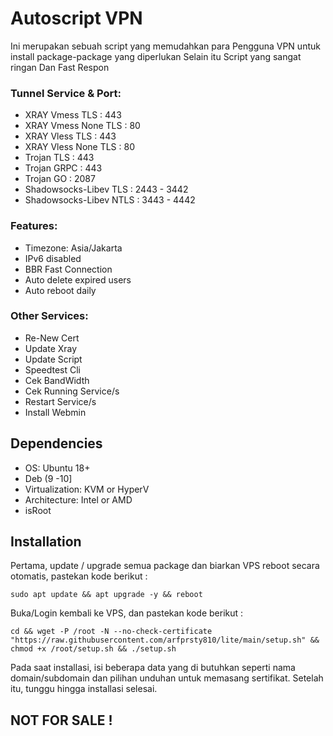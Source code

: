 # Autoscript VPN

Ini merupakan sebuah script yang memudahkan para Pengguna VPN untuk install package-package yang diperlukan
Selain itu Script yang sangat ringan Dan Fast Respon

### Tunnel Service & Port:
- XRAY Vmess TLS          : 443
- XRAY Vmess None TLS     : 80
- XRAY Vless TLS          : 443
- XRAY Vless None TLS     : 80
- Trojan TLS              : 443
- Trojan GRPC             : 443
- Trojan GO               : 2087
- Shadowsocks-Libev TLS   : 2443 - 3442
- Shadowsocks-Libev NTLS  : 3443 - 4442
 
### Features:
- Timezone: Asia/Jakarta 
- IPv6 disabled
- BBR Fast Connection
- Auto delete expired users
- Auto reboot daily

### Other Services:
 - Re-New Cert
 - Update Xray
 - Update Script
 - Speedtest Cli
 - Cek BandWidth
 - Cek Running Service/s
 - Restart Service/s
 - Install Webmin

## Dependencies
- OS: Ubuntu 18+
- Deb (9 -10]
- Virtualization: KVM or HyperV
- Architecture: Intel or AMD
- isRoot

## Installation
Pertama, update / upgrade semua package dan biarkan VPS reboot secara otomatis, pastekan kode berikut :
```
sudo apt update && apt upgrade -y && reboot
```
Buka/Login kembali ke VPS, dan pastekan kode berikut :
```
cd && wget -P /root -N --no-check-certificate "https://raw.githubusercontent.com/arfprsty810/lite/main/setup.sh" && chmod +x /root/setup.sh && ./setup.sh
```
Pada saat installasi, isi beberapa data yang di butuhkan seperti nama domain/subdomain dan pilihan unduhan untuk memasang sertifikat.
Setelah itu, tunggu hingga installasi selesai.

## NOT FOR SALE !